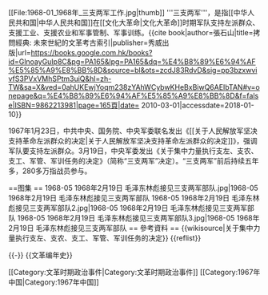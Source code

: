 [[File:1968-01_1968年_三支两军工作.jpg|thumb]]
'''三支两军'''，是指[[中华人民共和国|中华人民共和国]]在[[文化大革命|文化大革命]]时期军队支持左派群众、支援工业、支援农业和军事管制、军事训练。<ref>{{cite book|author=張石山|title=拷問經典: 未來世紀的文革考古索引|publisher=秀威出版|url=https://books.google.com.hk/books?id=GlnoayGuIp8C&pg=PA165&lpg=PA165&dq=%E4%B8%89%E6%94%AF%E5%85%A9%E8%BB%8D&source=bl&ots=zcdJ83RdvD&sig=pp3bzxwvivfS3PVxVMhSPtm3uiQ&hl=zh-TW&sa=X&ved=0ahUKEwjYoqm238zYAhWCybwKHeBxBiwQ6AEIbTAN#v=onepage&q=%E4%B8%89%E6%94%AF%E5%85%A9%E8%BB%8D&f=false|ISBN=9862213981|page=165頁|date= 2010-03-01|accessdate=2018-01-10}}</ref>

1967年1月23日，中共中央、国务院、中央军委联名发出《[[关于人民解放军坚决支持革命左派群众的决定|关于人民解放军坚决支持革命左派群众的决定]]》，强调军队要支持左派群众。3月19日，中央军委发出《关于集中力量执行支左、支农、支工、军管、军训任务的决定》（简称“三支两军”决定）。“三支两军”前后持续五年多，280多万指战员参与。

==图集 ==
<gallery>
1968-05 1968年2月19日 毛泽东林彪接见三支两军部队.jpg|1968-05 1968年2月19日 毛泽东林彪接见三支两军部队
1968-05 1968年2月19日 毛泽东林彪接见三支两军部队2.jpg|1968-05 1968年2月19日 毛泽东林彪接见三支两军部队
1968-05 1968年2月19日 毛泽东林彪接见三支两军部队3.jpg|1968-05 1968年2月19日 毛泽东林彪接见三支两军部队
</gallery>
== 參考資料 ==
{{wikisource|关于集中力量执行支左、支农、支工、军管、军训任务的决定}}
{{reflist}}

{{-}}
{{文革编年史}}

[[Category:文革时期政治事件|Category:文革时期政治事件]]
[[Category:1967年中国|Category:1967年中国]]